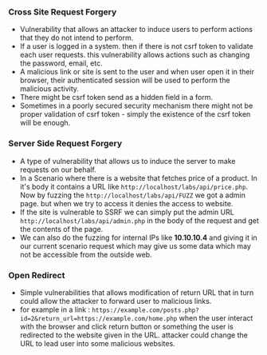 ### Cross Site Request Forgery
- Vulnerability that allows an attacker to induce users to perform actions that they do not intend to perform.
- If a user is logged in a system. then if there is not csrf token to validate each user requests. this vulnerability allows actions such as changing the password, email, etc.
- A malicious link or site is sent to the user and when user open it in their browser, their authenticated session will be used to perform the malicious activity.
- There might be csrf token send as a hidden field in a form.
- Sometimes in a poorly secured security mechanism there might not be proper validation of csrf token - simply the existence of the csrf token will be enough.
### Server Side Request Forgery
 - A type of vulnerability that allows us to induce the server to make requests on our behalf.
 -  In a Scenario where there is a website that fetches price of a product. In it's body it contains a URL like `http://localhost/labs/api/price.php`. Now by fuzzing the `http://localhost/labs/api/FUZZ` we got a admin page. but when we try to access it denies the access to website. 
 - If the site is vulnerable to SSRF we can simply put the admin URL `http://localhost/labs/api/admin.php` in the body of the request and get the contents of the page.
 - We can also do the fuzzing for internal IPs like **10.10.10.4** and giving it in our current scenario request which may give us some data which may not be accessible from the outside web.
### Open Redirect
- Simple vulnerabilities that allows modification of return URL that in turn could allow the attacker to forward user to malicious links.
- for example in a link : `https://example.com/posts.php?id=2&return_url=https://example.com/home.php` when the user interact with the browser and click return button or something the user is redirected to the website given in the URL. attacker could change the URL to lead user into some malicious websites.